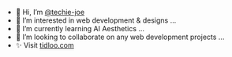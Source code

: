 - 👋 Hi, I’m [@techie-joe](/github.com/techie-joe)
- 👀 I’m interested in web development & designs ...
- 🌱 I’m currently learning AI Aesthetics ...
- 💞️ I’m looking to collaborate on any web development projects ...
- ✨ Visit [tidloo.com](/tidloo.com)

<!---
techie-joe/techie-joe is a ✨ special ✨ repository because its `README.md` (this file) appears on your GitHub profile.
You can click the Preview link to take a look at your changes.
--->
